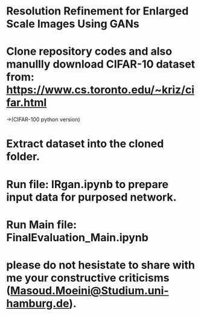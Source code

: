 # Resolution Refinement for Enlarged Scale Images Using GANs
 

# Clone repository codes and also manullly download CIFAR-10 dataset from: https://www.cs.toronto.edu/~kriz/cifar.html
->(CIFAR-100 python version)
# Extract dataset into the cloned folder.
# Run file: IRgan.ipynb  to prepare input data for purposed network.
# Run Main file: FinalEvaluation_Main.ipynb 
# please do not hesistate to share with me your constructive criticisms (Masoud.Moeini@Studium.uni-hamburg.de). 
